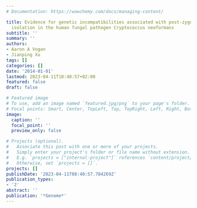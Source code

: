 ```yaml
---
# Documentation: https://wowchemy.com/docs/managing-content/

title: Evidence for genetic incompatibilities associated with post-zygotic reproductive
  isolation in the human fungal pathogen Cryptococcus neoformans
subtitle: ''
summary: ''
authors:
- Aaron A Vogan
- Jianping Xu
tags: []
categories: []
date: '2014-01-01'
lastmod: 2023-04-11T10:40:57+02:00
featured: false
draft: false

# Featured image
# To use, add an image named `featured.jpg/png` to your page's folder.
# Focal points: Smart, Center, TopLeft, Top, TopRight, Left, Right, BottomLeft, Bottom, BottomRight.
image:
  caption: ''
  focal_point: ''
  preview_only: false

# Projects (optional).
#   Associate this post with one or more of your projects.
#   Simply enter your project's folder or file name without extension.
#   E.g. `projects = ["internal-project"]` references `content/project/deep-learning/index.md`.
#   Otherwise, set `projects = []`.
projects: []
publishDate: '2023-04-11T08:40:57.784269Z'
publication_types:
- '2'
abstract: ''
publication: '*Genome*'
---
```


